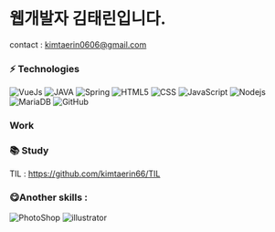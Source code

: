 # 웹개발자 김태린입니다.

contact : kimtaerin0606@gmail.com

### ⚡ Technologies

![VueJs](https://img.shields.io/badge/-VueJs-blueviolet?style=flat-square&logo=vue.js)
![JAVA](https://img.shields.io/badge/Java-007396?style=flat-square&logo=Java&logoColor=white)
![Spring](https://img.shields.io/badge/Spring-6DB33F?style=flat-square&logo=Spring&logoColor=white)
![HTML5](https://img.shields.io/badge/-HTML5-E34F26?style=flat-square&logo=html5&logoColor=white)
![CSS](https://img.shields.io/badge/-CSS-1572B6?style=flat-square&logo=css)
![JavaScript](https://img.shields.io/badge/-JavaScript-black?style=flat-square&logo=javascript)
![Nodejs](https://img.shields.io/badge/-Nodejs-black?style=flat-square&logo=Node.js)
![MariaDB](https://img.shields.io/badge/MariaDB-003545?style=flat-square&logo=MariaDB&logoColor=white)
![GitHub](https://img.shields.io/badge/-GitHub-E34F26?style=flat-square&logo=github)


###  Work



### 📚 Study
TIL : https://github.com/kimtaerin66/TIL

### 😋Another skills :
![PhotoShop](https://img.shields.io/badge/PhotoShop-blue?style=flat-square&logo=AdobePhotoshop) 
![illustrator](https://img.shields.io/badge/illustrator-orange?style=flat-square&logo=AdobeIllustrator)


